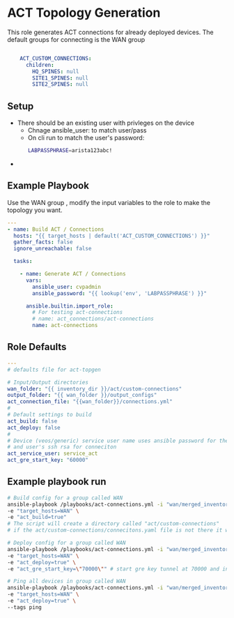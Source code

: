 # ACT Topology Generation

This role generates ACT connections for already deployed devices.
The default groups for connecting is the WAN group

```yaml

    ACT_CUSTOM_CONNECTIONS:
      children:
        HQ_SPINES: null
        SITE1_SPINES: null
        SITE2_SPINES: null
```

## Setup

  - There should be an existing user with privleges on the device
    - Chnage ansible_user: to match user/pass
    - On cli run to match the user's password:
      ```bash
      LABPASSPHRASE=arista123abc!
      ```
  - 

## Example Playbook

Use the WAN group , modify the input variables to the role to make the topology you want.

```yaml
---
- name: Build ACT / Connections
  hosts: "{{ target_hosts | default('ACT_CUSTOM_CONNECTIONS') }}"
  gather_facts: false
  ignore_unreachable: false

  tasks:

    - name: Generate ACT / Connections
      vars:
        ansible_user: cvpadmin
        ansible_password: "{{ lookup('env', 'LABPASSPHRASE') }}"

      ansible.builtin.import_role:
        # For testing act-connections
        # name: act_connections/act-connections
        name: act-connections
```

## Role Defaults

```yaml
---
# defaults file for act-topgen

# Input/Output directories
wan_folder: "{{ inventory_dir }}/act/custom-connections"
output_folder: "{{ wan_folder }}/output_configs"
act_connection_file: "{{wan_folder}}/connections.yml"
#
# Default settings to build
act_build: false
act_deploy: false
#
# Device (veos/generic) service user name uses ansible password for the local account.
# and user's ssh rsa for conneciton
act_service_user: service_act
act_gre_start_key: "60000"


```

## Example playbook run

```bash
# Build config for a group called WAN
ansible-playbook /playbooks/act-connections.yml -i "wan/merged_inventory.yml" \
-e "target_hosts=WAN" \
-e "act_build=true"
# The script will create a directory called "act/custom-connections"
# if the act/custom-connections/connecitons.yaml file is not there it will create a demo one commented out

# Deploy config for a group called WAN
ansible-playbook /playbooks/act-connections.yml -i "wan/merged_inventory.yml" \
-e "target_hosts=WAN" \
-e "act_deploy=true" \
-e "act_gre_start_key=\"70000\"" # start gre key tunnel at 70000 and increment

# Ping all devices in group called WAN
ansible-playbook /playbooks/act-connections.yml -i "wan/merged_inventory.yml" \
-e "target_hosts=WAN" \
-e "act_deploy=true" \
--tags ping

```